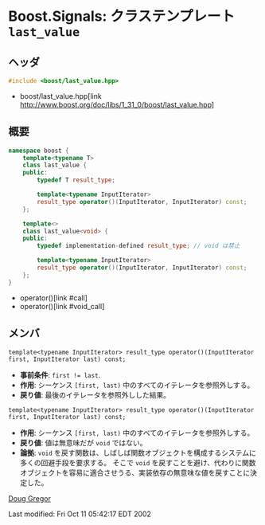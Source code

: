 # Boost.Signals: クラステンプレート `last_value`

## ヘッダ

```cpp
#include <boost/last_value.hpp>
```
* boost/last_value.hpp[link http://www.boost.org/doc/libs/1_31_0/boost/last_value.hpp]

## 概要

```cpp
namespace boost {
	template<typename T>
	class last_value {
	public:
		typedef T result_type;

		template<typename InputIterator>
		result_type operator()(InputIterator, InputIterator) const;
	};

	template<>
	class last_value<void> {
	public:
		typedef implementation-defined result_type; // void は禁止

		template<typename InputIterator>
		result_type operator()(InputIterator, InputIterator) const;
	};
}
```
* operator()[link #call]
* operator()[link #void_call]

## メンバ

<a id="call">`template<typename InputIterator> result_type operator()(InputIterator first, InputIterator last) const;`</a>

- **事前条件**: `first != last`.
- **作用**: シーケンス `[first, last)` 中のすべてのイテレータを参照外しする。
- **戻り値**: 最後のイテレータを参照外しした結果。


<a id="void_call">`template<typename InputIterator> result_type operator()(InputIterator first, InputIterator last) const;`</a>

- **作用**: シーケンス `[first, last)` 中のすべてのイテレータを参照外しする。
- **戻り値**: 値は無意味だが `void` ではない。
- **論拠**: `void` を戻す関数は、しばしば関数オブジェクトを構成するシステムに多くの回避手段を要求する。
	そこで `void` を戻すことを避け、代わりに関数オブジェクトを容易に適合させうる、実装依存の無意味な値を戻すことに決定した。

[Doug Gregor](http://www.cs.rpi.edu/~gregod)

Last modified: Fri Oct 11 05:42:17 EDT 2002

